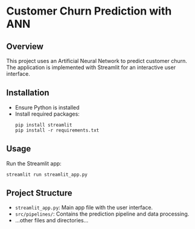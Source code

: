 # Customer Churn Prediction with ANN

## Overview
This project uses an Artificial Neural Network to predict customer churn. The application is implemented with Streamlit for an interactive user interface.

## Installation
- Ensure Python is installed
- Install required packages:
  ```
  pip install streamlit
  pip install -r requirements.txt
  ```

## Usage
Run the Streamlit app:
```
streamlit run streamlit_app.py
```

## Project Structure
- `streamlit_app.py`: Main app file with the user interface.
- `src/pipelines/`: Contains the prediction pipeline and data processing.
- ...other files and directories...